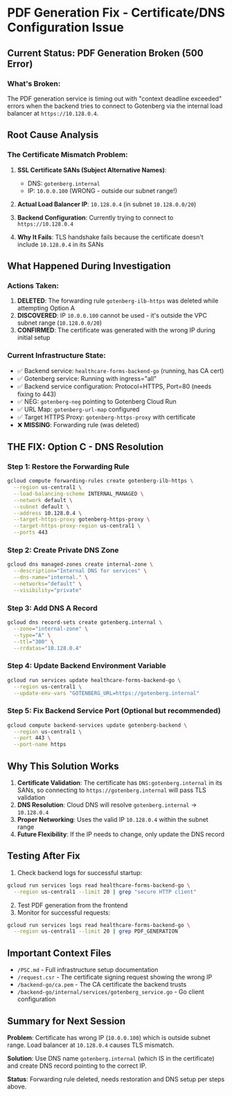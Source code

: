 # PDF Generation Fix - Certificate/DNS Configuration Issue

## Current Status: PDF Generation Broken (500 Error)

### What's Broken:
The PDF generation service is timing out with "context deadline exceeded" errors when the backend tries to connect to Gotenberg via the internal load balancer at `https://10.128.0.4`.

## Root Cause Analysis

### The Certificate Mismatch Problem:
1. **SSL Certificate SANs (Subject Alternative Names)**:
   - DNS: `gotenberg.internal`
   - IP: `10.0.0.100` (WRONG - outside our subnet range!)

2. **Actual Load Balancer IP**: `10.128.0.4` (in subnet `10.128.0.0/20`)

3. **Backend Configuration**: Currently trying to connect to `https://10.128.0.4`

4. **Why It Fails**: TLS handshake fails because the certificate doesn't include `10.128.0.4` in its SANs

## What Happened During Investigation

### Actions Taken:
1. **DELETED**: The forwarding rule `gotenberg-ilb-https` was deleted while attempting Option A
2. **DISCOVERED**: IP `10.0.0.100` cannot be used - it's outside the VPC subnet range (`10.128.0.0/20`)
3. **CONFIRMED**: The certificate was generated with the wrong IP during initial setup

### Current Infrastructure State:
- ✅ Backend service: `healthcare-forms-backend-go` (running, has CA cert)
- ✅ Gotenberg service: Running with ingress="all"
- ✅ Backend service configuration: Protocol=HTTPS, Port=80 (needs fixing to 443)
- ✅ NEG: `gotenberg-neg` pointing to Gotenberg Cloud Run
- ✅ URL Map: `gotenberg-url-map` configured
- ✅ Target HTTPS Proxy: `gotenberg-https-proxy` with certificate
- ❌ **MISSING**: Forwarding rule (was deleted)

## THE FIX: Option C - DNS Resolution

### Step 1: Restore the Forwarding Rule
```bash
gcloud compute forwarding-rules create gotenberg-ilb-https \
  --region us-central1 \
  --load-balancing-scheme INTERNAL_MANAGED \
  --network default \
  --subnet default \
  --address 10.128.0.4 \
  --target-https-proxy gotenberg-https-proxy \
  --target-https-proxy-region us-central1 \
  --ports 443
```

### Step 2: Create Private DNS Zone
```bash
gcloud dns managed-zones create internal-zone \
  --description="Internal DNS for services" \
  --dns-name="internal." \
  --networks="default" \
  --visibility="private"
```

### Step 3: Add DNS A Record
```bash
gcloud dns record-sets create gotenberg.internal \
  --zone="internal-zone" \
  --type="A" \
  --ttl="300" \
  --rrdatas="10.128.0.4"
```

### Step 4: Update Backend Environment Variable
```bash
gcloud run services update healthcare-forms-backend-go \
  --region us-central1 \
  --update-env-vars "GOTENBERG_URL=https://gotenberg.internal"
```

### Step 5: Fix Backend Service Port (Optional but recommended)
```bash
gcloud compute backend-services update gotenberg-backend \
  --region us-central1 \
  --port 443 \
  --port-name https
```

## Why This Solution Works

1. **Certificate Validation**: The certificate has `DNS:gotenberg.internal` in its SANs, so connecting to `https://gotenberg.internal` will pass TLS validation
2. **DNS Resolution**: Cloud DNS will resolve `gotenberg.internal` → `10.128.0.4`
3. **Proper Networking**: Uses the valid IP `10.128.0.4` within the subnet range
4. **Future Flexibility**: If the IP needs to change, only update the DNS record

## Testing After Fix

1. Check backend logs for successful startup:
```bash
gcloud run services logs read healthcare-forms-backend-go \
  --region us-central1 --limit 20 | grep "secure HTTP client"
```

2. Test PDF generation from the frontend
3. Monitor for successful requests:
```bash
gcloud run services logs read healthcare-forms-backend-go \
  --region us-central1 --limit 20 | grep PDF_GENERATION
```

## Important Context Files

- `/PSC.md` - Full infrastructure setup documentation
- `/request.csr` - The certificate signing request showing the wrong IP
- `/backend-go/ca.pem` - The CA certificate the backend trusts
- `/backend-go/internal/services/gotenberg_service.go` - Go client configuration

## Summary for Next Session

**Problem**: Certificate has wrong IP (`10.0.0.100`) which is outside subnet range. Load balancer at `10.128.0.4` causes TLS mismatch.

**Solution**: Use DNS name `gotenberg.internal` (which IS in the certificate) and create DNS record pointing to the correct IP.

**Status**: Forwarding rule deleted, needs restoration and DNS setup per steps above.